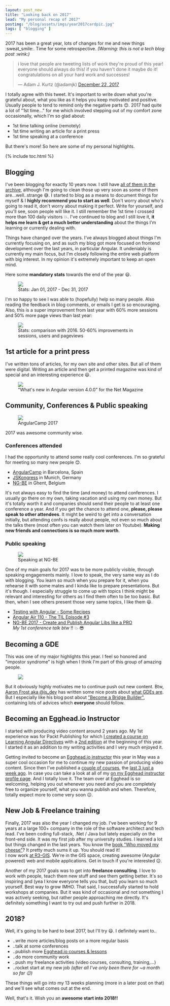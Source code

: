 ```yaml
---
layout: post_new
title: "Looking back on 2017"
lead: "My personal recap of 2017"
postimg: "/blog/assets/imgs/year2017cardpic.jpg"
tags: [ "blogging" ]
---
```


<div class="article-intro">
	2017 has been a great year, lots of changes for me and new things :sweat_smile:. Time for some retrospective. <i>(Warning: this is not a tech blog post :wink:)</i>
</div>

<blockquote class="twitter-tweet" data-lang="en"><p lang="en" dir="ltr">i love that people are tweeting lists of work they&#39;re proud of this year! everyone should always do this! if you haven&#39;t done it maybe do it! congratulations on all your hard work and successes!</p>&mdash; Adam J. Kurtz (@adamjk) <a href="https://twitter.com/adamjk/status/944307870220169216?ref_src=twsrc%5Etfw">December 22, 2017</a></blockquote>
<script async src="https://platform.twitter.com/widgets.js" charset="utf-8"></script>

I totally agree with this tweet. It's important to write down what you're grateful about, what you like as it helps you keep motivated and positive. Usually people to tend to remind only the negative parts :blush:. 2017 had quite a lot of "1st time..." for me which involved stepping out of my comfort zone occasionally, which I'm so glad about:

- 1st time talking online (remotely)
- 1st time writing an article for a print press
- 1st time speaking at a conference

But there's more! So here are some of my personal highlights.

{% include toc.html %}

## Blogging

I've been blogging for exactly 10 years now. I still have [all of them in the archive](https://juristr.com/blog/archive/), although I'm going to clean those up very soon as some of them are...well..strange :sweat_smile:. I started to blog as a means to document things for myself & I **highly recommend you to start as well**. Don't worry about who's going to read it, don't worry about making it perfect. Write for yourself, and you'll see, soon people will like it. I still remember the 1st time I crossed more than 100 daily visitors :boom:. I've continued to blog and I still love it, **it helps me learn & get a much better understanding** about the things I'm learning or currently dealing with.

Things have changed over the years. I've always blogged about things I'm currently focusing on, and as such my blog got more focused on frontend development over the last years, in particular Angular. It undeniably is currently my main focus, but I'm closely following the entire web platform with big interest. In my opinion it's extremely important to keep an open mind.

Here some **mandatory stats** towards the end of the year :smiley:.

<figure>
    <img src="/blog/assets/imgs/visits2017.png">
    <figcaption>Stats: Jan 01, 2017 - Dec 31, 2017</figcaption>
</figure>

I'm so happy to see I was able to (hopefully) help so many people. Also reading the feedback in blog comments, or emails I get is so encouraging. Also, this is a super improvement from last year with 60% more sessions and 50% more page views than last year:

<figure>
    <img src="/blog/assets/imgs/visitorsComparison2016.png">
    <figcaption>Stats: comparison with 2016. 50-60% improvements in sessions, users and pageviews</figcaption>
</figure>

## 1st article for a print press

I've written tons of articles, for my own site and other sites. But all of them were digital. Writing an article and then get a printed magazine was kind of special and an interesting experience :smiley:.

<figure class="image--small">
    <img src="/blog/assets/imgs/ng4article-collage.jpg">
    <figcaption>"What's new in Angular version 4.0.0" for the Net Magazine</figcaption>
</figure>

## Community, Conferences & Public speaking

<figure class="image--wide">
    <img src="/blog/assets/imgs/angularcamp2017-grouppic.jpg">
    <figcaption>AngularCamp 2017</figcaption>
</figure>

2017 was awesome community wise.

### Conferences attended

I had the opportunity to attend some really cool conferences. I'm so grateful for meeting so many new people :blush:.

 - [AngularCamp](https://2017.angularcamp.org/) in Barcelona, Spain
 - [JSKongress](https://2017.js-kongress.de/) in Munich, Germany
 - [NG-BE](https://2017.ng-be.org/) in Ghent, Belgium

It's not always easy to find the time (and money) to attend conferences. I usually go there on my own, taking vacation and using my own money. But it's totally worth it and companies should send their people to at least one conference a year. And if you get the chance to attend one, **please, please speak to other attendees**. It might be weird to get into a conversation initially, but attending confs is really about people, not even so much about the talks there (most often you can watch them later on Youtube). **Making new friends and connections is so much more worth**.

### Public speaking

<figure class="image--wide">
    <img src="/blog/assets/imgs/speaking-ngbe.jpg">
    <figcaption>Speaking at NG-BE</figcaption>
</figure>

One of my main goals for 2017 was to be more publicly visible, through speaking engagements mainly. I love to speak, the very same way as I do with blogging. You learn so much when you prepare for it, when you rehearse it with some mates and I kinda like to prepare presentations. But it's though. I especially struggle to come up with topics I think might be relevant and interesting for others as I find them often to be too basic. But then, when I see others present those very same topics, I like them :smiley:.

- [Testing with Angular - Some Recipes](/blog/2017/01/talk-angular-testing-recipes/)
- [Angular Air 110 - The TIL Episode #3](https://www.youtube.com/watch?v=dgzgO5pB090)
- [NG-BE 2017 - Create and Publish Angular Libs like a PRO](https://www.youtube.com/watch?v=K4YMmwxGKjY)  
_My 1st conference talk btw_ :bangbang: :boom: :sunglasses:

## Becoming a GDE

This was one of my major highlights this year. I feel so honored and "impostor syndrome" is high when I think I'm part of this group of amazing people.

<figure class="image--small">
    <img src="/blog/assets/imgs/gde_logo.png">
</figure>

But it obviously highly motivates me to continue push out new content. Btw, [Aaron Frost aka @js_dev](https://twitter.com/js_dev) has written some nice posts about [what GDEs are](https://medium.com/@frosty/preparing-to-become-a-gde-752b551c88df). But I especially like his blog post about ["Become a Bridge Builder"](https://medium.com/@frosty/become-a-bridge-builder-dc45824e590e), containing lots of advices which **everyone** should follow.

## Becoming an Egghead.io Instructor

I started with producing video content around 2 years ago. My 1st experience was for Packt Publishing for which [I created a course on Learning Angular Directives](/blog/2016/04/learning-angular2-directives-course/) with a [2nd edition](/blog/2017/01/video-course-learning-ng-cmps/) at the beginning of this year. I started it as an addition to my writing activities and I very much enjoyed it.

Getting invited to become an [Egghead.io instructor](https://egghead.io/) this year in May was a super cool occasion for me to continue my new passion of producing video content. Since then I've published a [couple of courses](/blog/2017/08/understand-how-to-style-angular-components/), the [last 3 just a week ago](https://juristr.com/blog/2017/12/egghead-three-ng-courses/). In case you can take a look at all of my [on my Egghead instructor profile page](https://egghead.io/instructors/juri-strumpflohner). And I totally love it. The team over at Egghead is so welcoming, helping you out whenever you need and you are completely free to organize yourself, what you wanna publish and when. Therefore, totally expect more to come very soon :wink:.

## New Job & Freelance training

Finally, 2017 was also the year I changed my job. I've been working for 9 years at a large 100+ company in the role of the software architect and tech lead. I've been coding full-stack, .Net / Java but lately especially on the front-end side. It was my first job after my university studies. I learned a lot but things changed in the last years. You know the [book "Who moved my cheese"](https://www.amazon.com/Moved-Cheese-Spencer-Johnson-M-D/dp/0743582853)? It pretty much sums it up. You should read it!  
I now work [at R3-GIS](https://www.r3-gis.com/en). We're in the GIS space, creating awesome (Angular powered) web and mobile applications. Get in touch if you're interested :wink:.

Another of my 2017 goals was to get into **freelance consulting**. I love to work with people, teach them new stuff and see them getting better. It's so inspiring and (yea I know everyone tells you that, but) you learn so much yourself. Best way to grow IMHO. That said, I successfully started to hold workshops at companies. But it was kind of occasional and not something I was actively seeking, but rather people approaching me directly. It's definitely something I want to try out and push further in 2018.

## 2018?

Well, it's going to be hard to beat 2017, but I'll try :smiley:. I definitely want to..

- ..write more articles/blog posts on a more regular basis
- ..talk at some conferences
- ..publish more [Egghead.io courses & lessons](https://egghead.io/instructors/juri-strumpflohner)
- ..do more community work
- ..push my freelance activities (video courses, consulting, training,...)
- ..rocket start at my new job _(after all I've only been there for ~a month so far :wink:)_

These things will go into my 13 weeks planning (more in a later post on that) and we'll see what comes out at the end.

Well, that's it. Wish you an **awesome start into 2018!!**

